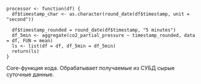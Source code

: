 ```
processor <- function(df) {
  df$timestamp_char <- as.character(round_date(df$timestamp, unit = "second"))
  
  df$timestamp_rounded = round_date(df$timestamp, "5 minutes")
  df_5min <- aggregate(co2_partial_pressure ~ timestamp_rounded, data = df, FUN = mean)
  ls <- list(df = df, df_5min = df_5min)
  return(ls)
}
```
Core-функция кода. Обрабатывает получаемые из СУБД сырые суточные данные.